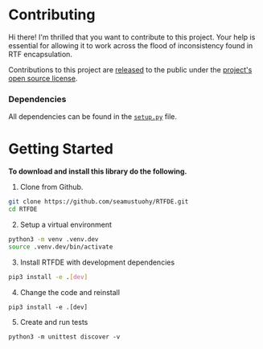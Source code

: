 # Contributing

Hi there! I'm thrilled that you want to contribute to this project. Your help is essential for allowing it to work across the flood of inconsistency found in RTF encapsulation.

Contributions to this project are [released](https://docs.github.com/github/site-policy/github-terms-of-service#6-contributions-under-repository-license) to the public under the [project's open source license](./LICENSE).


### Dependencies

All dependencies can be found in the [`setup.py`](./setup.py) file.

# Getting Started

**To download and install this library do the following.**

1. Clone from Github.
```bash
git clone https://github.com/seamustuohy/RTFDE.git
cd RTFDE
```

2. Setup a virtual environment
```bash
python3 -m venv .venv.dev
source .venv.dev/bin/activate
```

3. Install RTFDE with development dependencies

```bash
pip3 install -e .[dev]
```

4. Change the code and reinstall
```
pip3 install -e .[dev]
```

5. Create and run tests
```
python3 -m unittest discover -v
```
